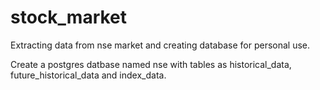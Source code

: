 # stock_market
Extracting data from nse market and creating database for personal use.

Create a postgres datbase named nse with tables as historical_data, future_historical_data and index_data.
